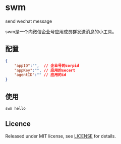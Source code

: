 # swm

send wechat message

swm是一个向微信企业号应用成员群发送消息的小工具。

## 配置

```json
{
    "appID":"",  // 企业号的corpid
    "appKey":"", // 应用的secert
    "agentID":"" // 应用的id
}
```

## 使用

```shell
swm hello
```

## Licence

Released under MIT license, see [LICENSE](LICENSE) for details.
